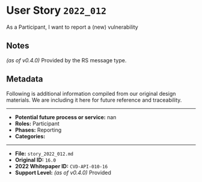 
# User Story `2022_012` #

As a Participant, I want to report a (new) vulnerability 

## Notes ##

*(as of v0.4.0)*
Provided by the RS message type.


## Metadata ##

Following is additional information compiled from our original design materials.
We are including it here for future reference and traceability.

---

- **Potential future process or service:** nan
- **Roles:** Participant
- **Phases:** Reporting
- **Categories:** 

---

- **File:** `story_2022_012.md`
- **Original ID:** `16.0`
- **2022 Whitepaper ID:** `CVD-API-010-16`
- **Support Level:** *(as of v0.4.0)* Provided
